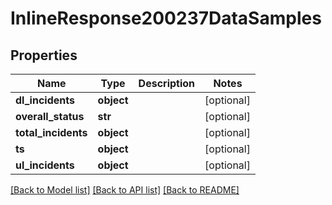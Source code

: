 # InlineResponse200237DataSamples

## Properties
Name | Type | Description | Notes
------------ | ------------- | ------------- | -------------
**dl_incidents** | **object** |  | [optional] 
**overall_status** | **str** |  | [optional] 
**total_incidents** | **object** |  | [optional] 
**ts** | **object** |  | [optional] 
**ul_incidents** | **object** |  | [optional] 

[[Back to Model list]](../README.md#documentation-for-models) [[Back to API list]](../README.md#documentation-for-api-endpoints) [[Back to README]](../README.md)

